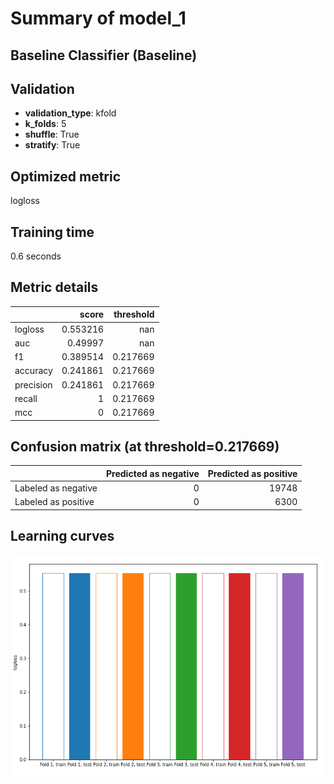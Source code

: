# Summary of model_1

## Baseline Classifier (Baseline)

## Validation
 - **validation_type**: kfold
 - **k_folds**: 5
 - **shuffle**: True
 - **stratify**: True

## Optimized metric
logloss

## Training time

0.6 seconds

## Metric details
|           |    score |   threshold |
|:----------|---------:|------------:|
| logloss   | 0.553216 |  nan        |
| auc       | 0.49997  |  nan        |
| f1        | 0.389514 |    0.217669 |
| accuracy  | 0.241861 |    0.217669 |
| precision | 0.241861 |    0.217669 |
| recall    | 1        |    0.217669 |
| mcc       | 0        |    0.217669 |


## Confusion matrix (at threshold=0.217669)
|                     |   Predicted as negative |   Predicted as positive |
|:--------------------|------------------------:|------------------------:|
| Labeled as negative |                       0 |                   19748 |
| Labeled as positive |                       0 |                    6300 |

## Learning curves
![Learning curves](learning_curves.png)